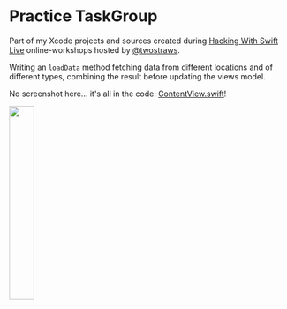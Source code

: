 # Practice TaskGroup

Part of my Xcode projects and sources created during [Hacking With Swift Live](http://hackingwithswift.com/live) online-workshops hosted by [@twostraws](https://github.com/twostraws).

Writing an `loadData` method fetching data from different locations and of different types, combining the result before updating the views model.

No screenshot here... it's all in the code: [ContentView.swift](Practice-TaskGroup/ContentView.swift)!

<a href="_screenshot.png" target="_blank" ><img src="_screenshot.png" width="30%"/></a>
